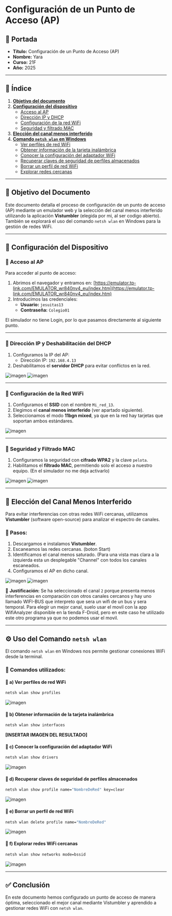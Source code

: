 # Configuración de un Punto de Acceso (AP)

## 📌 Portada
- **Título:** Configuración de un Punto de Acceso (AP)
- **Nombre:** Yara
- **Curso:** 21F
- **Año:** 2025

---

## 📖 Índice  
1. [**Objetivo del documento**](#-objetivo-del-documento)  
2. [**Configuración del dispositivo**](#-configuración-del-dispositivo)  
   - [Acceso al AP](#-acceso-al-ap)  
   - [Dirección IP y DHCP](#-dirección-ip-y-dhcp)
   - [Configuración de la red WiFi](#-configuración-de-la-red-wifi)  
   - [Seguridad y filtrado MAC](#-seguridad-y-filtrado-mac)  
3. [**Elección del canal menos interferido**](#-elección-del-canal-menos-interferido)  
4. [**Comando `netsh wlan` en Windows**](#%EF%B8%8F-uso-del-comando-netsh-wlan)  
   - [Ver perfiles de red WiFi](#-a-ver-perfiles-de-red-wifi)  
   - [Obtener información de la tarjeta inalámbrica](#-b-obtener-información-de-la-tarjeta-inalámbrica)  
   - [Conocer la configuración del adaptador WiFi](#-c-conocer-la-configuración-del-adaptador-wifi)  
   - [Recuperar claves de seguridad de perfiles almacenados](#-d-recuperar-claves-de-seguridad-de-perfiles-almacenados)  
   - [Borrar un perfil de red WiFi](#-e-borrar-un-perfil-de-red-wifi)  
   - [Explorar redes cercanas](#-f-explorar-redes-wifi-cercanas)  

---

## 🎯 Objetivo del Documento
Este documento detalla el proceso de configuración de un punto de acceso (AP) mediante un emulador web y la selección del canal menos interferido utilizando la aplicación **Vistumbler** (elegida por mi, al ser codigo abierto). También se explorará el uso del comando `netsh wlan` en Windows para la gestión de redes WiFi.

---

## 🔧 Configuración del Dispositivo

### 🔹 Acceso al AP
Para acceder al punto de acceso:
1. Abrimos el navegador y entramos en:
   [https://emulator.tp-link.com/EMULATOR_wr840nv4_eu/index.htm](https://emulator.tp-link.com/EMULATOR_wr840nv4_eu/index.htm)
2. Introducimos las credenciales:
   - **Usuario:** `jesuitas13`
   - **Contraseña:** `Colegio01`

El simulador no tiene Login, por lo que pasamos directamente al siguiente punto.

---

### 🔹 Dirección IP y Deshabilitación del DHCP
1. Configuramos la IP del AP:
   - Dirección IP: `192.168.4.13`
2. Deshabilitamos el **servidor DHCP** para evitar conflictos en la red.

![imagen](https://github.com/user-attachments/assets/2918ccc6-dda4-4925-b093-2a4a1f02a17b)
![imagen](https://github.com/user-attachments/assets/4c4c1ee3-2f2b-437d-8350-4df26a3043e7)


---

### 🔹 Configuración de la Red WiFi
1. Configuramos el **SSID** con el nombre `Mi_red_13`.
2. Elegimos el **canal menos interferido** (ver apartado siguiente).
3. Seleccionamos el modo **11bgn mixed**, ya que en la red hay tarjetas que soportan ambos estándares.

![imagen](https://github.com/user-attachments/assets/5a3f9221-2c1b-43c6-bab9-3827602760f8)

---

### 🔹 Seguridad y Filtrado MAC
1. Configuramos la seguridad con **cifrado WPA2** y la clave `pelota`.
2. Habilitamos el **filtrado MAC**, permitiendo solo el acceso a nuestro equipo. (En el simulador no me deja activarlo)

![imagen](https://github.com/user-attachments/assets/5c43f2be-93f6-4d09-a4c9-18dbbb001d19)
![imagen](https://github.com/user-attachments/assets/79167503-2edb-45fa-8532-6d8f2c48082d)

---

## 📡 Elección del Canal Menos Interferido
Para evitar interferencias con otras redes WiFi cercanas, utilizamos **Vistumbler** (software open-source) para analizar el espectro de canales.

### 📌 Pasos:
1. Descargamos e instalamos **Vistumbler**.
2. Escaneamos las redes cercanas. (boton Start)
3. Identificamos el canal menos saturado. (Para una vista mas clara a la izquierda esta un desplegable "Channel" con todos los canales escaneados.
4. Configuramos el AP en dicho canal.

![imagen](https://github.com/user-attachments/assets/186eab53-0365-4855-8120-10a8c51ae8d6)
![imagen](https://github.com/user-attachments/assets/2495ec9a-d531-4f39-b651-7681a039623c)

📌 **Justificación:** Se ha seleccionado el canal `2` porque presenta menos interferencias en comparación con otros canales cercanos y hay uno llamado WIFI-BUS que interpreto que sera un wifi de un bus y sera temporal.
Para elegir un mejor canal, suelo usar el movil con la app WifiAnalyzer disponible en la tienda F-Droid, pero en este caso he utilizado este otro programa ya que no podemos usar el movil.

---

## ⚙️ Uso del Comando `netsh wlan`
El comando `netsh wlan` en Windows nos permite gestionar conexiones WiFi desde la terminal.

### 📌 Comandos utilizados:

#### 🔹 a) Ver perfiles de red WiFi
```cmd
netsh wlan show profiles
```
![imagen](https://github.com/user-attachments/assets/f0fcf874-999f-493b-8fa3-562a0772ef49)

#### 🔹 b) Obtener información de la tarjeta inalámbrica
```cmd
netsh wlan show interfaces
```
**[INSERTAR IMAGEN DEL RESULTADO]**

#### 🔹 c) Conocer la configuración del adaptador WiFi
```cmd
netsh wlan show drivers
```
![imagen](https://github.com/user-attachments/assets/86adc278-3c89-4657-82d8-48e7573bb1e5)

#### 🔹 d) Recuperar claves de seguridad de perfiles almacenados
```cmd
netsh wlan show profile name="NombreDeRed" key=clear
```
![imagen](https://github.com/user-attachments/assets/77921a0e-5166-4bef-a35a-70bf7449c799)

#### 🔹 e) Borrar un perfil de red WiFi
```cmd
netsh wlan delete profile name="NombreDeRed"
```
![imagen](https://github.com/user-attachments/assets/3d32e01b-096d-4d9a-bcfb-62c8cf0eb160)

#### 🔹 f) Explorar redes WiFi cercanas
```cmd
netsh wlan show networks mode=bssid
```
![imagen](https://github.com/user-attachments/assets/6d8e3f54-abff-40ec-8e51-5a8b7dd73013)

---

## ✅ Conclusión
En este documento hemos configurado un punto de acceso de manera óptima, seleccionado el mejor canal mediante Vistumbler y aprendido a gestionar redes WiFi con `netsh wlan`.

